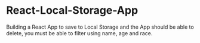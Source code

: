# React-Local-Storage-App
Building a React App to save to Local Storage and the App should be able to delete, you must be able to filter using name, age and race.
